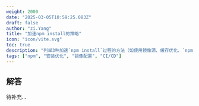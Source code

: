 ```yaml
---
weight: 2000
date: "2025-03-05T10:59:25.083Z"
draft: false
author: "zi.Yang"
title: "加速npm install的策略"
icon: "icon/vite.svg"
toc: true
description: "列举3种加速`npm install`过程的方法（如使用镜像源、缓存优化、`npm ci`命令），并说明其背后的原理。"
tags: ["npm", "安装优化", "镜像配置", "CI/CD"]
---
```


## 解答

待补充...
